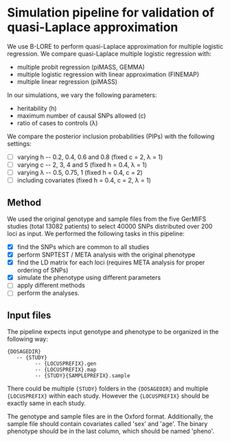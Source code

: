 # Simulation pipeline for validation of quasi-Laplace approximation

We use B-LORE to perform quasi-Laplace approximation for multiple logistic regression.
We compare quasi-Laplace multiple logistic regression with:
 * multiple probit regression (piMASS, GEMMA)
 * multiple logistic regression with linear approximation (FINEMAP)
 * multiple linear regression (piMASS)

In our simulations, we vary the following parameters:
 * heritability (h)
 * maximum number of causal SNPs allowed (c)
 * ratio of cases to controls (&lambda;)

We compare the posterior inclusion probabilities (PIPs) with the following settings:
 - [ ] varying h -- 0.2, 0.4, 0.6 and 0.8 (fixed c = 2, &lambda; = 1)
 - [ ] varying c -- 2, 3, 4 and 5 (fixed h = 0.4, &lambda; = 1)
 - [ ] varying &lambda; -- 0.5, 0.75, 1 (fixed h = 0.4, c = 2)
 - [ ] including covariates (fixed h = 0.4, c = 2, &lambda; = 1)

## Method
We used the original genotype and sample files from the five GerMIFS studies (total 13082 patients)
to select 40000 SNPs distributed over 200 loci as input.
We performed the following tasks in this pipeline:
 - [x] find the SNPs which are common to all studies
 - [x] perform SNPTEST / META analysis with the original phenotype
 - [x] find the LD matrix for each loci (requires META analysis for proper ordering of SNPs)
 - [x] simulate the phenotype using different parameters
 - [ ] apply different methods
 - [ ] perform the analyses.

## Input files
The pipeline expects input genotype and phenotype to be organized in the following way:
```
{DOSAGEDIR}
   -- {STUDY}
         -- {LOCUSPREFIX}.gen
         -- {LOCUSPREFIX}.map
         -- {STUDY}{SAMPLEPREFIX}.sample
```
There could be multiple ```{STUDY}``` folders in the ```{DOSAGEDIR}``` and multiple ```{LOCUSPREFIX}``` within each study. 
However the ```{LOCUSPREFIX}``` should be exactly same in each study. 

The genotype and sample files are in the Oxford format.
Additionally, the sample file should contain covariates called 'sex' and 'age'. 
The binary phenotype should be in the last column, which should be named 'pheno'.
